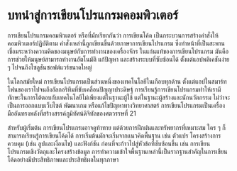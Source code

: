 # บทนำสู่การเขียนโปรแกรมคอมพิวเตอร์

การเขียนโปรแกรมคอมพิวเตอร์ หรือที่มักเรียกกันว่า การเขียนโค้ด เป็นกระบวนการสร้างคำสั่งให้คอมพิวเตอร์ปฏิบัติตาม คำสั่งเหล่านี้ถูกเขียนขึ้นด้วยภาษาการเขียนโปรแกรม ซึ่งทำหน้าที่เป็นสะพานเชื่อมระหว่างความคิดของมนุษย์กับการทำงานของเครื่องจักร ในแก่นแท้ของการเขียนโปรแกรม มันคือการช่วยให้มนุษย์สามารถทำงานอัตโนมัติ แก้ปัญหา และสร้างระบบที่ซับซ้อนได้ ตั้งแต่แอปพลิเคชันง่าย ๆ ไปจนถึงโซลูชันซอฟต์แวร์ขนาดใหญ่

ในโลกสมัยใหม่ การเขียนโปรแกรมเป็นส่วนหนึ่งของเทคโนโลยีในเกือบทุกด้าน ตั้งแต่แอปในสมาร์ทโฟนของเราไปจนถึงอัลกอริทึมที่ขับเคลื่อนปัญญาประดิษฐ์ การเรียนรู้การเขียนโปรแกรมทำให้เรามีทักษะในการโต้ตอบกับเทคโนโลยีไม่เพียงแต่ในฐานะผู้ใช้ แต่ในฐานะผู้สร้างและนักนวัตกรรม ไม่ว่าจะเป็นการออกแบบเว็บไซต์ พัฒนาเกม หรือแก้ไขปัญหาทางวิทยาศาสตร์ การเขียนโปรแกรมเป็นเครื่องมืออันทรงพลังที่สร้างสรรค์ภูมิทัศน์ดิจิทัลของศตวรรษที่ 21

สำหรับผู้เริ่มต้น การเขียนโปรแกรมอาจดูท้าทาย แต่ด้วยการฝึกฝนและทรัพยากรที่เหมาะสม ใคร ๆ ก็สามารถเรียนรู้การเขียนโค้ดได้ การเริ่มต้นมักจะเริ่มจากแนวคิดพื้นฐาน เช่น ตัวแปร โครงสร้างการควบคุม (เช่น ลูปและเงื่อนไข) และฟังก์ชัน ก่อนที่จะก้าวไปสู่หัวข้อที่ซับซ้อนขึ้น เช่น การเขียนโปรแกรมเชิงวัตถุและโครงสร้างข้อมูล การทำความเข้าใจพื้นฐานเหล่านี้เป็นรากฐานสำคัญในการเขียนโค้ดอย่างมีประสิทธิภาพและประสิทธิผลในทุกภาษา

```{tableofcontents}
```